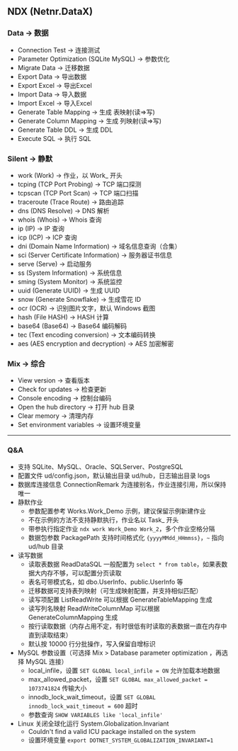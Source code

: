 ## NDX (Netnr.DataX)

### Data -> 数据
- Connection Test -> 连接测试
- Parameter Optimization (SQLite MySQL) -> 参数优化
- Migrate Data -> 迁移数据
- Export Data -> 导出数据
- Export Excel -> 导出Excel
- Import Data -> 导入数据
- Import Excel -> 导入Excel
- Generate Table Mapping -> 生成 表映射(读=>写)
- Generate Column Mapping -> 生成 列映射(读=>写)
- Generate Table DDL -> 生成 DDL
- Execute SQL -> 执行 SQL

### Silent -> 静默
- work (Work) -> 作业，以 Work_ 开头
- tcping (TCP Port Probing) -> TCP 端口探测
- tcpscan (TCP Port Scan) -> TCP 端口扫描
- traceroute (Trace Route) -> 路由追踪
- dns (DNS Resolve) -> DNS 解析
- whois (Whois) -> Whois 查询
- ip (IP) -> IP 查询
- icp (ICP) -> ICP 查询
- dni (Domain Name Information) -> 域名信息查询（合集）
- sci (Server Certificate Information) -> 服务器证书信息
- serve (Serve) -> 启动服务
- ss (System Information) -> 系统信息
- sming (System Monitor) -> 系统监控
- uuid (Generate UUID) -> 生成 UUID
- snow (Generate Snowflake) -> 生成雪花 ID
- ocr (OCR) -> 识别图片文字，默认 Windows 截图
- hash (File HASH) -> HASH 计算
- base64 (Base64) -> Base64 编码解码
- tec (Text encoding conversion) -> 文本编码转换
- aes (AES encryption and decryption) -> AES 加密解密

### Mix -> 综合
- View version -> 查看版本
- Check for updates -> 检查更新
- Console encoding -> 控制台编码
- Open the hub directory -> 打开 hub 目录
- Clear memory -> 清理内存
- Set environment variables -> 设置环境变量

---

### Q&A
- 支持 SQLite、MySQL、Oracle、SQLServer、PostgreSQL
- 配置文件 ud/config.json，默认输出目录 ud/hub，日志输出目录 logs
- 数据库连接信息 ConnectionRemark 为连接别名，作业连接引用，所以保持唯一
- 静默作业
  - 参数配置参考 Works.Work_Demo 示例，建议保留示例新建作业
  - 不在示例的方法不支持静默执行，作业名以 Task_ 开头
  - 带参执行指定作业 `ndx work Work_Demo Work_2`，多个作业空格分隔
  - 数据包参数 PackagePath 支持时间格式化 `{yyyyMMdd_HHmmss}`，`~` 指向 ud/hub 目录
- 读写数据
  - 读取表数据 ReadDataSQL 一般配置为 `select * from table`，如果表数据大内存不够，可以配置分页读取
  - 表名可带模式名，如 dbo.UserInfo、public.UserInfo 等
  - 迁移数据可支持表列映射（可生成映射配置，并支持相似匹配）
  - 读写项配置 ListReadWrite 可以根据 GenerateTableMapping 生成
  - 读写列名映射 ReadWriteColumnMap 可以根据 GenerateColumnMapping 生成
  - 按行读取数据（内存占用不定，有时很低有时读取的表数据一直在内存中直到读取结束）
  - 默认按 10000 行分批操作，写入保留自增标识
- MySQL 参数设置（可选择 Mix > Database parameter optimization ，再选择 MySQL 连接）
  - local_infile，设置 `SET GLOBAL local_infile = ON` 允许加载本地数据
  - max_allowed_packet，设置 `SET GLOBAL max_allowed_packet = 1073741824` 传输大小
  - innodb_lock_wait_timeout，设置 `SET GLOBAL innodb_lock_wait_timeout = 600` 超时
  - 参数查询 `SHOW VARIABLES like 'local_infile'`
- Linux 关闭全球化运行 System.Globalization.Invariant
  - Couldn't find a valid ICU package installed on the system
  - 设置环境变量 `export DOTNET_SYSTEM_GLOBALIZATION_INVARIANT=1`